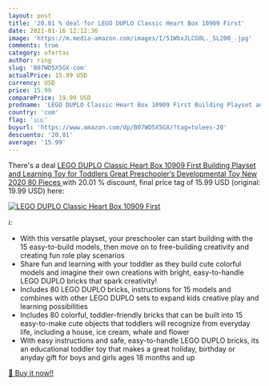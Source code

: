 ```yaml
---
layout: post
title: '20.01 % deal for LEGO DUPLO Classic Heart Box 10909 First'
date: 2021-01-16 12:12:36
image: 'https://m.media-amazon.com/images/I/51WbxJLCG0L._SL200_.jpg'
comments: true
category: ofertas
author: ring
slug: 'B07WD5X5GX-com'
actualPrice: 15.99 USD
currency: USD
price: 15.99
comparePrice: 19.99 USD
prodname: 'LEGO DUPLO Classic Heart Box 10909 First Building Playset and Learning Toy for Toddlers  Great Preschooler’s Developmental Toy  New 2020  80 Pieces '
country: 'com'
flag: '🇺🇸'
buyurl: 'https://www.amazon.com/dp/B07WD5X5GX/?tag=tolees-20'
descuento: '20.01'
average: '15.99'
---
```


There's a deal [LEGO DUPLO Classic Heart Box 10909 First Building Playset and Learning Toy for Toddlers  Great Preschooler’s Developmental Toy  New 2020  80 Pieces ](https://www.amazon.com/dp/B07WD5X5GX/?tag=tolees-20)  with  20.01 % discount, final price tag of  15.99 USD (original: 19.99 USD) here:

[![LEGO DUPLO Classic Heart Box 10909 First](https://m.media-amazon.com/images/I/51WbxJLCG0L._SL200_.jpg)](https://www.amazon.com/dp/B07WD5X5GX/?tag=tolees-20)

ℹ️:

- With this versatile playset, your preschooler can start building with the 15 easy-to-build models, then move on to free-building creativity and creating fun role play scenarios
- Share fun and learning with your toddler as they build cute colorful models and imagine their own creations with bright, easy-to-handle LEGO DUPLO bricks that spark creativity!
- Includes 80 LEGO DUPLO bricks, instructions for 15 models and combines with other LEGO DUPLO sets to expand kids creative play and learning possibilities
- Includes 80 colorful, toddler-friendly bricks that can be built into 15 easy-to-make cute objects that toddlers will recognize from everyday life, including a house, ice cream, whale and flower
- With easy instructions and safe, easy-to-handle LEGO DUPLO bricks, its an educational toddler toy that makes a great holiday, birthday or anyday gift for boys and girls ages 18 months and up

[🛒 Buy it now!!](https://www.amazon.com/dp/B07WD5X5GX/?tag=tolees-20)
